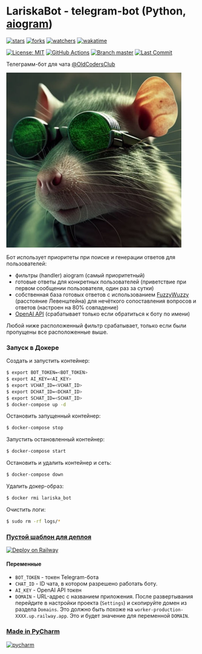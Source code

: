 # LariskaBot - telegram-bot (Python, [aiogram](https://aiogram.dev/))

[![stars](https://img.shields.io/github/stars/OldCodersClub/LariskaBot?logoColor=red&style=social)](https://github.com/OldCodersClub/LariskaBot/stargazers)
[![forks](https://img.shields.io/github/forks/OldCodersClub/LariskaBot?logoColor=red&style=social)](https://github.com/OldCodersClub/LariskaBot/forks)
[![watchers](https://img.shields.io/github/watchers/OldCodersClub/LariskaBot?logoColor=red&style=social)](https://github.com/OldCodersClub/LariskaBot/watchers)
[![wakatime](https://wakatime.com/badge/user/8cc8aa38-4041-409b-9d27-a85e5b897ad4/project/9429f9d1-0e7c-4945-a1fd-9e085f3d6067.svg?style=social)](https://wakatime.com/@Voko/projects/xqfpkutwnj?start=2023-03-06&end=2023-03-12)

[![License: MIT](https://img.shields.io/github/license/OldCodersClub/LariskaBot?logo=github&style=social)](https://opensource.org/licenses/MIT)
[![GitHub Actions](https://img.shields.io/github/actions/workflow/status/OldCodersClub/LariskaBot/deploy_to_vps.yml?logo=githubactions&style=social)](https://github.com/OldCodersClub/LariskaBot/actions/workflows/deploy_to_vps.yml)
[![Branch master](https://img.shields.io/github/checks-status/OldCodersClub/LariskaBot/master?logo=github&style=social)](https://github.com/OldCodersClub/LariskaBot/tree/master)
[![Last Commit](https://img.shields.io/github/last-commit/OldCodersClub/LariskaBot?logo=github&style=social)](https://github.com/OldCodersClub/LariskaBot/commits/master)

Телеграмм-бот для чата [@OldCodersClub](https://t.me/oldcodersclub)

[![Lariska](lariska_bot/res/avatar.jpg)](https://t.me/oldcodersclub)

Бот использует приоритеты при поиске и генерации ответов для пользователей:

- фильтры (handler) aiogram (самый приоритетный)
- готовые ответы для конкретных пользователей (приветствие при первом сообщении пользователя, один раз за сутки)
- собственная база готовых ответов с использованием [FuzzyWuzzy](https://pypi.org/project/fuzzywuzzy/) (расстояние Левенштейна) для нечёткого сопоставления вопросов и ответов (настроен на 80% совпадение)
- [OpenAI API](https://platform.openai.com/docs/api-reference/) (срабатывает только если обратиться к боту по имени)

Любой ниже расположенный фильтр срабатывает, только если были пропущены все расположенные выше.

### Запуск в Докере

Создать и запустить контейнер:

```bash
$ export BOT_TOKEN=<BOT_TOKEN>
$ export AI_KEY=<AI_KEY>
$ export VCHAT_ID=<VCHAT_ID>
$ export DCHAT_ID=<DCHAT_ID>
$ export SCHAT_ID=<SCHAT_ID>
$ docker-compose up -d
```

Остановить запущенный контейнер:

```bash
$ docker-compose stop
```

Запустить остановленный контейнер:

```bash
$ docker-compose start
```

Остановить и удалить контейнер и сеть:

```bash
$ docker-compose down
```

Удалить докер-образ:

```bash
$ docker rmi lariska_bot
```

Очистить логи:

```bash
$ sudo rm -rf logs/*
```

### [Пустой шаблон для деплоя](https://railway.app/template/-S3lVz?referralCode=jUyx2Z)

[![Deploy on Railway](https://railway.app/button.svg)](https://railway.app/template/-S3lVz?referralCode=jUyx2Z)

#### Переменные

- `BOT_TOKEN` - токен Telegram-бота
- `CHAT_ID` - ID чата, в котором разрешено работать боту.
- `AI_KEY` - OpenAI API токен
- `DOMAIN` - URL-адрес с названием приложения. После развертывания перейдите в настройки проекта (`Settings`) и скопируйте домен из раздела `Domains`. Это должно быть похоже на `worker-production-XXXX.up.railway.app`. Это и будет значение для переменной `DOMAIN`.

### [Made in PyCharm](https://www.jetbrains.com/pycharm/)

<a href="https://www.jetbrains.com/pycharm/"><img src="https://upload.wikimedia.org/wikipedia/commons/thumb/1/1d/PyCharm_Icon.svg/1200px-PyCharm_Icon.svg.png" alt="pycharm" height="150" title="pycharm"></a>
